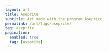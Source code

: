 ```yaml
---
layout: art
title: Aseprite
subtitle: Art made with the program Aseprite.
permalink: /art/tags/aseprite/
tag: aseprite
pagination:
  enabled: true
  tag: [aseprite]
---
```

